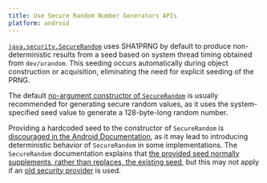 ```yaml
---
title: Use Secure Random Number Generators APIs
platform: android
---
```


[`java.security.SecureRandom`](https://developer.android.com/reference/java/security/SecureRandom) uses SHA1PRNG by default to produce non-deterministic results from a seed based on system thread timing obtained from `dev/urandom`. This seeding occurs automatically during object construction or acquisition, eliminating the need for explicit seeding of the PRNG.

The default [no-argument constructor of `SecureRandom`](https://wiki.sei.cmu.edu/confluence/display/java/MSC02-J.+Generate+strong+random+numbers "Generation of Strong Random Numbers") is usually recommended for generating secure random values, as it uses the system-specified seed value to generate a 128-byte-long random number.

Providing a hardcoded seed to the constructor of `SecureRandom` is [discouraged in the Android Documentation](https://developer.android.com/privacy-and-security/risks/weak-prng?source=studio#weak-prng-java-security-securerandom), as it may lead to introducing deterministic behavior of  `SecureRandom` in some implementations.
The `SecureRandom` documentation explains that [the provided seed normally supplements, rather than replaces, the existing seed](https://developer.android.com/reference/java/security/SecureRandom?hl=en#setSeed(byte[])), but this may not apply if an [old security provider](https://android-developers.googleblog.com/2016/06/security-crypto-provider-deprecated-in.html) is used.
